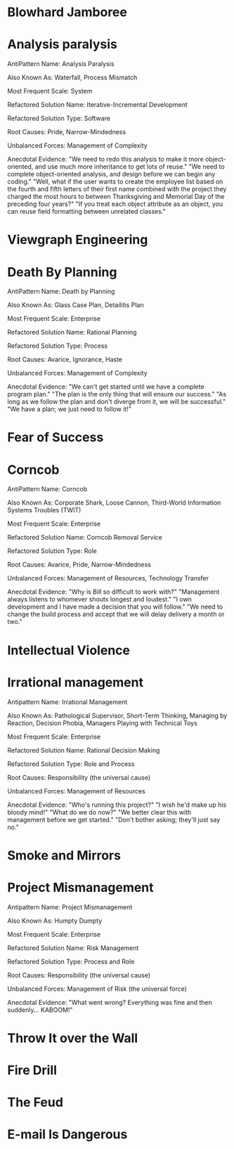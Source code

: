 # Blowhard Jamboree

# Analysis paralysis

AntiPattern Name: Analysis Paralysis

Also Known As: Waterfall, Process Mismatch

Most Frequent Scale: System

Refactored Solution Name: Iterative-Incremental Development

Refactored Solution Type: Software

Root Causes: Pride, Narrow-Mindedness

Unbalanced Forces: Management of Complexity

Anecdotal Evidence: "We need to redo this analysis to make it more object-oriented, and use much more inheritance to get lots of reuse." "We need to complete object-oriented analysis, and design before we can begin any coding." "Well, what if the user wants to create the employee list based on the fourth and fifth letters of their first name combined with the project they charged the most hours to between Thanksgiving and Memorial Day of the preceding four years?" "If you treat each object attribute as an object, you can reuse field formatting between unrelated classes."

# Viewgraph Engineering

# Death By Planning

AntiPattern Name: Death by Planning

Also Known As: Glass Case Plan, Detailitis Plan

Most Frequent Scale: Enterprise

Refactored Solution Name: Rational Planning

Refactored Solution Type: Process

Root Causes: Avarice, Ignorance, Haste

Unbalanced Forces: Management of Complexity

Anecdotal Evidence: "We can't get started until we have a complete program plan." "The plan is the only thing that will ensure our success." "As long as we follow the plan and don't diverge from it, we will be successful." "We have a plan; we just need to follow it!"

# Fear of Success

# Corncob

AntiPattern Name: Corncob

Also Known As: Corporate Shark, Loose Cannon, Third-World Information Systems Troubles (TWIT)

Most Frequent Scale: Enterprise

Refactored Solution Name: Corncob Removal Service

Refactored Solution Type: Role

Root Causes: Avarice, Pride, Narrow-Mindedness

Unbalanced Forces: Management of Resources, Technology Transfer

Anecdotal Evidence: "Why is Bill so difficult to work with?" "Management always listens to whomever shouts longest and loudest." "I own development and I have made a decision that you will follow." "We need to change the build process and accept that we will delay delivery a month or two."

# Intellectual Violence

# Irrational management

Antipattern Name: Irrational Management

Also Known As: Pathological Supervisor, Short-Term Thinking, Managing by Reaction, Decision Phobia, Managers Playing with Technical Toys

Most Frequent Scale: Enterprise

Refactored Solution Name: Rational Decision Making

Refactored Solution Type: Role and Process

Root Causes: Responsibility (the universal cause)

Unbalanced Forces: Management of Resources

Anecdotal Evidence: "Who's running this project?" "I wish he'd make up his bloody mind!" "What do we do now?" "We better clear this with management before we get started." "Don't bother asking; they'll just say no."

# Smoke and Mirrors

# Project Mismanagement

Antipattern Name: Project Mismanagement

Also Known As: Humpty Dumpty

Most Frequent Scale: Enterprise

Refactored Solution Name: Risk Management

Refactored Solution Type: Process and Role

Root Causes: Responsibility (the universal cause)

Unbalanced Forces: Management of Risk (the universal force)

Anecdotal Evidence: "What went wrong? Everything was fine and then suddenly... KABOOM!"

# Throw It over the Wall

# Fire Drill

# The Feud

# E-mail Is Dangerous